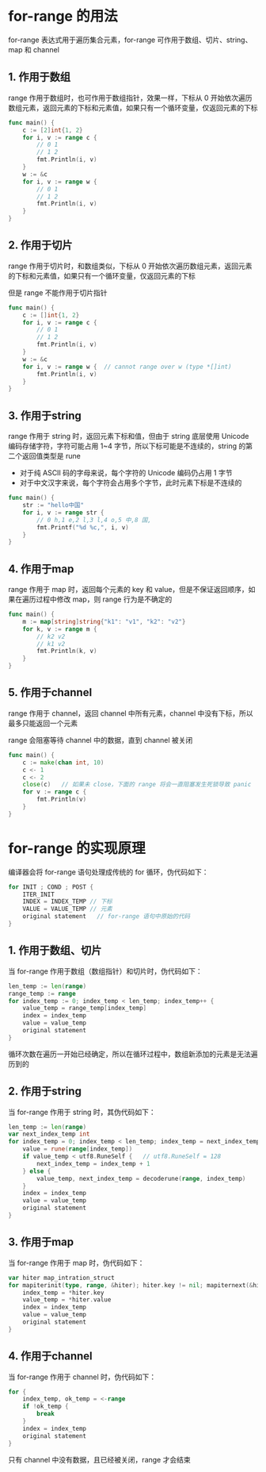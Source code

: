 # for-range 的用法

for-range 表达式用于遍历集合元素，for-range 可作用于数组、切片、string、map 和 channel

## 1. 作用于数组

range 作用于数组时，也可作用于数组指针，效果一样，下标从 0 开始依次遍历数组元素，返回元素的下标和元素值，如果只有一个循环变量，仅返回元素的下标

```go
func main() {
	c := [2]int{1, 2}
	for i, v := range c {
        // 0 1
        // 1 2
		fmt.Println(i, v)
	}
	w := &c
	for i, v := range w {
        // 0 1
        // 1 2
		fmt.Println(i, v)
	}
}
```

## 2. 作用于切片

range 作用于切片时，和数组类似，下标从 0 开始依次遍历数组元素，返回元素的下标和元素值，如果只有一个循环变量，仅返回元素的下标

但是 range 不能作用于切片指针

```go
func main() {
	c := []int{1, 2}
	for i, v := range c {
        // 0 1
        // 1 2
		fmt.Println(i, v)
	}
	w := &c
	for i, v := range w {  // cannot range over w (type *[]int)
		fmt.Println(i, v)
	}
}
```

## 3. 作用于string

range 作用于 string 时，返回元素下标和值，但由于 string 底层使用 Unicode 编码存储字符，字符可能占用 1~4 字节，所以下标可能是不连续的，string 的第二个返回值类型是 rune

- 对于纯 ASCII 码的字母来说，每个字符的 Unicode 编码仍占用 1 字节
- 对于中文汉字来说，每个字符会占用多个字节，此时元素下标是不连续的

```go
func main() {
	str := "hello中国"
	for i, v := range str {
        // 0 h,1 e,2 l,3 l,4 o,5 中,8 国,
		fmt.Printf("%d %c,", i, v)
	}
}
```

## 4. 作用于map

range 作用于 map 时，返回每个元素的 key 和 value，但是不保证返回顺序，如果在遍历过程中修改 map，则 range 行为是不确定的

```go
func main() {
	m := map[string]string{"k1": "v1", "k2": "v2"}
	for k, v := range m {
        // k2 v2
        // k1 v2
		fmt.Println(k, v)
	}
}
```

## 5. 作用于channel

range 作用于 channel，返回 channel 中所有元素，channel 中没有下标，所以最多只能返回一个元素

range 会阻塞等待 channel 中的数据，直到 channel 被关闭

```go
func main() {
	c := make(chan int, 10)
	c <- 1
	c <- 2
	close(c)   // 如果未 close，下面的 range 将会一直阻塞发生死锁导致 panic
	for v := range c {
		fmt.Println(v)
	}
}
```

# for-range 的实现原理

编译器会将 for-range 语句处理成传统的 for 循环，伪代码如下：

```go
for INIT ; COND ; POST {
    ITER_INIT
    INDEX = INDEX_TEMP // 下标
    VALUE = VALUE_TEMP // 元素
    original statement   // for-range 语句中原始的代码
}
```

## 1. 作用于数组、切片

当 for-range 作用于数组（数组指针）和切片时，伪代码如下：

```go
len_temp := len(range)
range_temp := range
for index_temp := 0; index_temp < len_temp; index_temp++ {
    value_temp = range_temp[index_temp]
    index = index_temp
    value = value_temp
    original statement
}
```

循环次数在遍历一开始已经确定，所以在循环过程中，数组新添加的元素是无法遍历到的

## 2. 作用于string

当 for-range 作用于 string 时，其伪代码如下：

```go
len_temp := len(range)
var next_index_temp int
for index_temp = 0; index_temp < len_temp; index_temp = next_index_temp {
    value = rune(range[index_temp])
    if value_temp < utf8.RuneSelf {   // utf8.RuneSelf = 128
        next_index_temp = index_temp + 1
    } else {
        value_temp, next_index_temp = decoderune(range, index_temp)
    }
    index = index_temp
    value = value_temp
    original statement
}
```

## 3. 作用于map

当 for-range 作用于 map 时，伪代码如下：

```go
var hiter map_intration_struct
for mapiterinit(type, range, &hiter); hiter.key != nil; mapiternext(&hiter) {
    index_temp = *hiter.key
    value_temp = *hiter.value
    index = index_temp
    value = value_temp
    original statement
}
```

## 4. 作用于channel

当 for-range 作用于 channel 时，伪代码如下：

```go
for {
    index_temp, ok_temp = <-range
    if !ok_temp {
        break
    }
    index = index_temp
    original statement
}
```

只有 channel 中没有数据，且已经被关闭，range 才会结束

